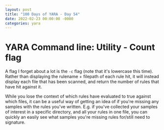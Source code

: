 ```yaml
---
layout: post
title: "100 Days of YARA - Day 54"
date: 2022-02-23 00:00:00 -0000
categories: yara
---
```


# YARA Command line: Utility - Count flag
A flag I forget about a lot is the `-c` flag (note that it's lowercase this time). Rather than displaying the rulename + filepath of each rule hit, it will instead display each file that has been scanned, and return the number of rules that have hit against it.

While you lose the context of which rules have evaluated to true against which files, it can be a useful way of getting an idea of if you're missing any samples with the rules you've written. E.g. if you've collected your samples of interest in a specific directory, and all your rules in one file, you can quickly an easily see what samples you're missing rules for/still need to signature.